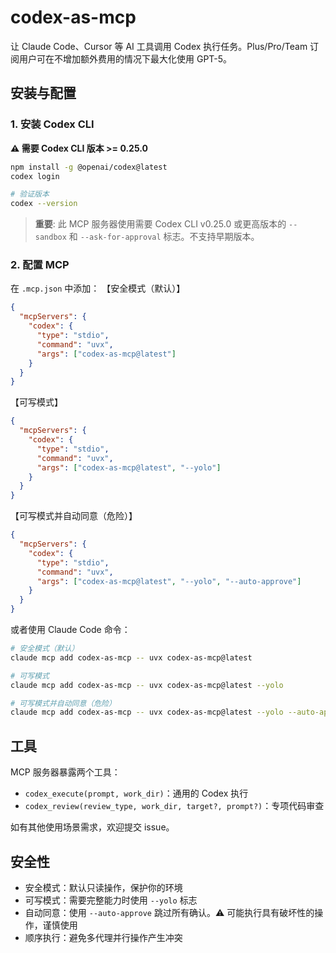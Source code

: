# codex-as-mcp

让 Claude Code、Cursor 等 AI 工具调用 Codex 执行任务。Plus/Pro/Team 订阅用户可在不增加额外费用的情况下最大化使用 GPT-5。

## 安装与配置

### 1. 安装 Codex CLI

**⚠️ 需要 Codex CLI 版本 >= 0.25.0**

```bash
npm install -g @openai/codex@latest
codex login

# 验证版本
codex --version
```

> **重要**: 此 MCP 服务器使用需要 Codex CLI v0.25.0 或更高版本的 `--sandbox` 和 `--ask-for-approval` 标志。不支持早期版本。

### 2. 配置 MCP

在 `.mcp.json` 中添加：
【安全模式（默认）】
```json
{
  "mcpServers": {
    "codex": {
      "type": "stdio",
      "command": "uvx",
      "args": ["codex-as-mcp@latest"]
    }
  }
}
```

【可写模式】
```json
{
  "mcpServers": {
    "codex": {
      "type": "stdio",
      "command": "uvx",
      "args": ["codex-as-mcp@latest", "--yolo"]
    }
  }
}
```

【可写模式并自动同意（危险）】
```json
{
  "mcpServers": {
    "codex": {
      "type": "stdio",
      "command": "uvx",
      "args": ["codex-as-mcp@latest", "--yolo", "--auto-approve"]
    }
  }
}
```

或者使用 Claude Code 命令：
```bash
# 安全模式（默认）
claude mcp add codex-as-mcp -- uvx codex-as-mcp@latest

# 可写模式
claude mcp add codex-as-mcp -- uvx codex-as-mcp@latest --yolo

# 可写模式并自动同意（危险）
claude mcp add codex-as-mcp -- uvx codex-as-mcp@latest --yolo --auto-approve
```

## 工具

MCP 服务器暴露两个工具：
- `codex_execute(prompt, work_dir)`：通用的 Codex 执行
- `codex_review(review_type, work_dir, target?, prompt?)`：专项代码审查

如有其他使用场景需求，欢迎提交 issue。

## 安全性

- 安全模式：默认只读操作，保护你的环境
- 可写模式：需要完整能力时使用 `--yolo` 标志
- 自动同意：使用 `--auto-approve` 跳过所有确认。⚠️ 可能执行具有破坏性的操作，谨慎使用
- 顺序执行：避免多代理并行操作产生冲突
